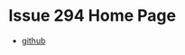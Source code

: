 # Issue 294 Home Page

* [github](https://github.com/bsorrentino/maven-confluence-plugin/issues/294)